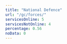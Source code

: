 ```yaml
---
title: "National Defence"
url: "/gc/forces/"
servicesOnline: 5
servicesNotOnline: 4
percentage: 0.56
noData: 0
---
```

